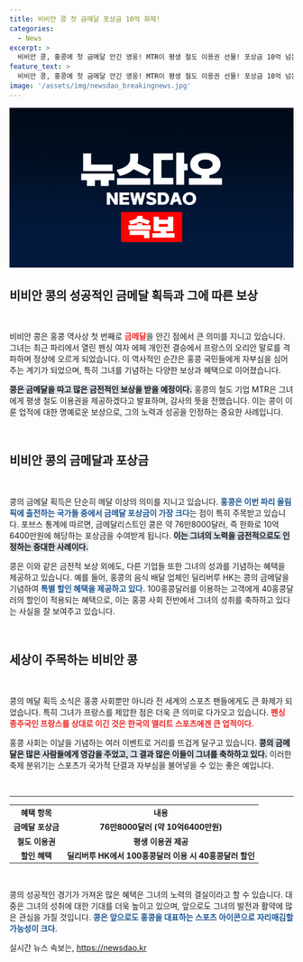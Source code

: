 ```yaml
---
title: 비비안 콩 첫 금메달 포상금 10억 화제!
categories:
  - News
excerpt: >
  비비안 콩, 홍콩에 첫 금메달 안긴 영웅! MTR이 평생 철도 이용권 선물! 포상금 10억 넘는 금메달 축제에 딜리버루 할인까지! 클릭하고 자세한 이야기를 확인하세요!
feature_text: >
  비비안 콩, 홍콩에 첫 금메달 안긴 영웅! MTR이 평생 철도 이용권 선물! 포상금 10억 넘는 금메달 축제에 딜리버루 할인까지! 클릭하고 자세한 이야기를 확인하세요!
image: '/assets/img/newsdao_breakingnews.jpg'
---
```


<p><img src="/assets/img/newsdao_breakingnews.jpg" alt="implanttips 속보" /></p>

<h2>비비안 콩의 성공적인 금메달 획득과 그에 따른 보상</h2>

<p data-ke-size="size16">&nbsp;</p>

<p>비비안 콩은 홍콩 역사상 첫 번째로 <b><span style="color: #ee2323;">금메달</span></b>을 안긴 점에서 큰 의미를 지니고 있습니다. 그녀는 최근 파리에서 열린 펜싱 여자 에페 개인전 결승에서 프랑스의 오리안 말로를 격파하며 정상에 오르게 되었습니다. 이 역사적인 순간은 홍콩 국민들에게 자부심을 심어주는 계기가 되었으며, 특히 그녀를 기념하는 다양한 보상과 혜택으로 이어졌습니다. </p>

<p><b><span style="background-color: #21538527;">콩은 금메달을 따고 많은 금전적인 보상을 받을 예정이다.</span></b> 홍콩의 철도 기업 MTR은 그녀에게 평생 철도 이용권을 제공하겠다고 발표하며, 감사의 뜻을 전했습니다. 이는 콩이 이룬 업적에 대한 명예로운 보상으로, 그의 노력과 성공을 인정하는 중요한 사례입니다.</p>

<p data-ke-size="size16">&nbsp;</p>

<h2>비비안 콩의 금메달과 포상금</h2>

<p data-ke-size="size16">&nbsp;</p>

<p>콩의 금메달 획득은 단순히 메달 이상의 의미를 지니고 있습니다. <b><span style="color: #1a5490;">홍콩은 이번 파리 올림픽에 출전하는 국가들 중에서 금메달 포상금이 가장 크다</span></b>는 점이 특히 주목받고 있습니다. 포브스 통계에 따르면, 금메달리스트인 콩은 약 76만8000달러, 즉 한화로 10억6400만원에 해당하는 포상금을 수여받게 됩니다. <b><span style="background-color: #21538527;">이는 그녀의 노력을 금전적으로도 인정하는 중대한 사례이다.</span></b></p>

<p>콩은 이와 같은 금전적 보상 외에도, 다른 기업들 또한 그녀의 성과를 기념하는 혜택을 제공하고 있습니다. 예를 들어, 홍콩의 음식 배달 업체인 딜리버루 HK는 콩의 금메달을 기념하여 <b><span style="color: #1a5490;">특별 할인 혜택을 제공하고 있다.</span></b> 100홍콩달러를 이용하는 고객에게 40홍콩달러의 할인이 적용되는 혜택으로, 이는 홍콩 사회 전반에서 그녀의 성취를 축하하고 있다는 사실을 잘 보여주고 있습니다.</p>

<p data-ke-size="size16">&nbsp;</p>

<h2>세상이 주목하는 비비안 콩</h2>

<p data-ke-size="size16">&nbsp;</p>

<p>콩의 메달 획득 소식은 홍콩 사회뿐만 아니라 전 세계의 스포츠 팬들에게도 큰 화제가 되었습니다. 특히 그녀가 프랑스를 제압한 점은 더욱 큰 의미로 다가오고 있습니다. <b><span style="color: #ee2323;">펜싱 종주국인 프랑스를 상대로 이긴 것은 한국의 엘리트 스포츠에겐 큰 업적이다.</span></b></p>

<p>홍콩 사회는 이날을 기념하는 여러 이벤트로 거리를 뜨겁게 달구고 있습니다. <b><span style="background-color: #21538527;">콩의 금메달은 많은 사람들에게 영감을 주었고, 그 결과 많은 이들이 그녀를 축하하고 있다.</span></b> 이러한 축제 분위기는 스포츠가 국가적 단결과 자부심을 불어넣을 수 있는 좋은 예입니다.</p>

<p data-ke-size="size16">&nbsp;</p>

<hr>

<table style="width:100%">
  <tr>
    <th style="text-align: center; height: 17px;"><b>혜택 항목</b></th>
    <th style="text-align: center; height: 17px;"><b>내용</b></th>
  </tr>
  <tr>
    <td style="text-align: center; height: 17px;"><b>금메달 포상금</b></td>
    <td style="text-align: center; height: 17px;"><b>76만8000달러 (약 10억6400만원)</b></td>
  </tr>
  <tr>
    <td style="text-align: center; height: 17px;"><b>철도 이용권</b></td>
    <td style="text-align: center; height: 17px;"><b>평생 이용권 제공</b></td>
  </tr>
  <tr>
    <td style="text-align: center; height: 17px;"><b>할인 혜택</b></td>
    <td style="text-align: center; height: 17px;"><b>딜리버루 HK에서 100홍콩달러 이용 시 40홍콩달러 할인</b></td>
  </tr>
</table>

<p data-ke-size="size16">&nbsp;</p>

<p>콩의 성공적인 경기가 가져온 많은 혜택은 그녀의 노력의 결실이라고 할 수 있습니다. 대중은 그녀의 성취에 대한 기대를 더욱 높이고 있으며, 앞으로도 그녀의 발전과 활약에 많은 관심을 가질 것입니다. <b><span style="color: #1a5490;">콩은 앞으로도 홍콩을 대표하는 스포츠 아이콘으로 자리매김할 가능성이 크다.</span></b></p>
실시간 뉴스 속보는, <a href="https://newsdao.kr" rel="dofollow">https://newsdao.kr</a>


